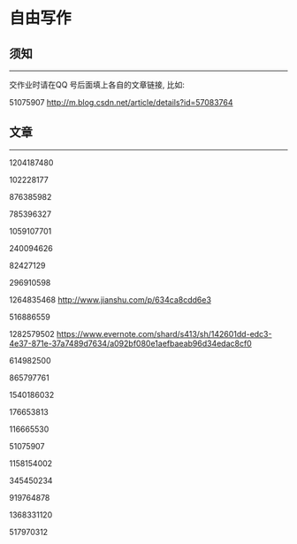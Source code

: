 # 自由写作

## 须知
---

交作业时请在QQ 号后面填上各自的文章链接, 比如:

51075907 http://m.blog.csdn.net/article/details?id=57083764

## 文章
---

1204187480

102228177  

876385982 

785396327

1059107701

240094626

82427129 

296910598

1264835468 http://www.jianshu.com/p/634ca8cdd6e3

516886559

1282579502 https://www.evernote.com/shard/s413/sh/142601dd-edc3-4e37-871e-37a7489d7634/a092bf080e1aefbaeab96d34edac8cf0

614982500

865797761

1540186032  

176653813

116665530

51075907 

1158154002

345450234

919764878

1368331120

517970312

